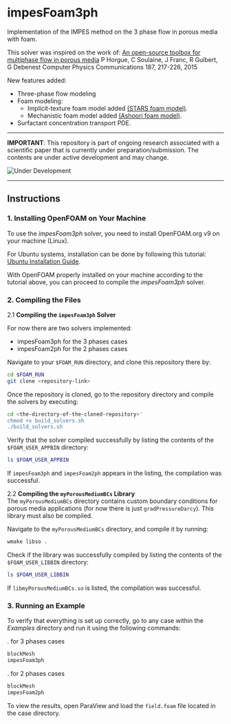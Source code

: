 # impesFoam3ph
Implementation of the IMPES method on the 3 phase flow in porous media with foam.

This solver was inspired on the work of: 
[An open-source toolbox for multiphase flow in porous media](https://www.sciencedirect.com/science/article/pii/S0010465514003403) P Horgue, C Soulaine, J Franc, R Guibert, G Debenest Computer Physics Communications 187, 217-226, 2015

New features added:
- Three-phase flow modeling
- Foam modeling:
   - Implicit-texture foam model added [(STARS foam model)](https://www.sciencedirect.com/science/article/pii/S1875510018300878).
   - Mechanistic foam model added [(Ashoori foam model)](https://www.sciencedirect.com/science/article/pii/S0927775711000124).
- Surfactant concentration transport PDE.
  
---
**IMPORTANT**: This repository is part of ongoing research associated with a scientific paper that is currently under preparation/submission. The contents are under active development and may change.

![Under Development](https://img.shields.io/badge/status-under%20development-orange)
___

## Instructions

### 1. Installing OpenFOAM on Your Machine
To use the *impesFoam3ph* solver, you need to install OpenFOAM.org v9 on your machine (Linux).

For Ubuntu systems, installation can be done by following this tutorial: [Ubuntu Installation Guide](https://openfoam.org/download/9-ubuntu/).

With OpenFOAM properly installed on your machine according to the tutorial above, you can proceed to compile the *impesFoam3ph* solver.

### 2. Compiling the Files

   2.1 **Compiling the `impesFoam3ph` Solver**  

   For now there are two solvers implemented:
   - impesFoam3ph for the 3 phases cases
   - impesFoam2ph for the 2 phases cases

   Navigate to your `$FOAM_RUN` directory, and clone this repository there by:
   ```bash
   cd $FOAM_RUN
   git clone <repository-link>
   ```

   Once the repository is cloned, go to the repository directory and compile the solvers by executing:
   ```bash
   cd <the-directory-of-the-cloned-repository>'
   chmod +x build_solvers.sh
   ./build_solvers.sh
   ```

   Verify that the solver compiled successfully by listing the contents of the `$FOAM_USER_APPBIN` directory:
   ```bash
   ls $FOAM_USER_APPBIN
   ```
   If `impesFoam3ph` and `impesFoam2ph` appears in the listing, the compilation was successful.

   2.2 **Compiling the `myPorousMediumBCs` Library**  
   The `myPorousMediumBCs` directory contains custom boundary conditions for porous media applications (for now there is just `gradPressureDarcy`). This library must also be compiled.

   Navigate to the `myPorousMediumBCs` directory, and compile it by running:
   ```bash
   wmake libso .
   ```

   Check if the library was successfully compiled by listing the contents of the `$FOAM_USER_LIBBIN` directory:
   ```bash
   ls $FOAM_USER_LIBBIN
   ```
   If `libmyPorousMediumBCs.so` is listed, the compilation was successful.

### 3. Running an Example

   To verify that everything is set up correctly, go to any case within the *Examples* directory and run it using the following commands:

   . for 3 phases cases
   ```bash
   blockMesh
   impesFoam3ph
   ```
   . for 2 phases cases
   ```bash
   blockMesh
   impesFoam2ph
   ```

   To view the results, open ParaView and load the `field.foam` file located in the case directory.

